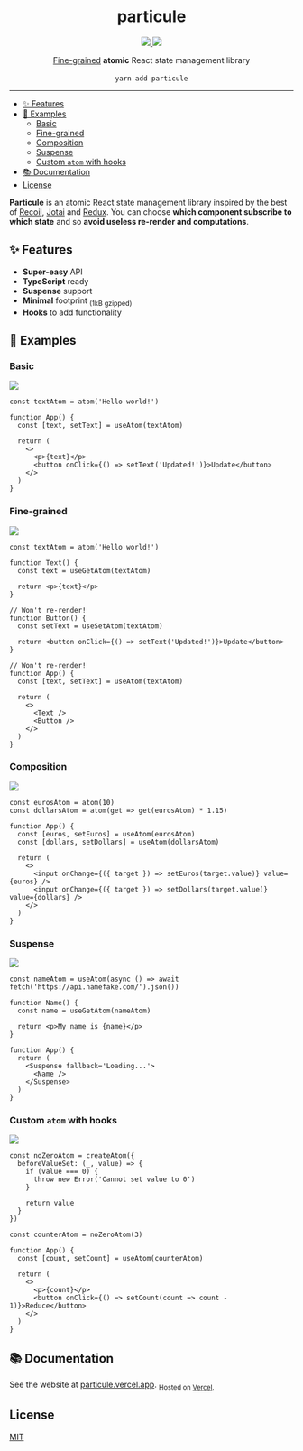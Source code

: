 <p align="center">
    <h1 align="center">particule</h1>
</p>

<p align="center">
    <a href="https://github.com/QuiiBz/particule/actions">
        <img src="https://github.com/QuiiBz/particule/workflows/CI/badge.svg" />
    </a>
    <a href="https://github.com/QuiiBz/particule/blob/main/LICENSE">
        <img src="https://img.shields.io/badge/Licence-MIT-blue" />
    </a>
</p>

<p align="center">
  <a href="#fine-grained">Fine-grained</a> <b>atomic</b> React state management library
  <br />
  <br />
  <code>yarn add particule</code>
</p>

---

- [✨ Features](#-features)
- [🚀 Examples](#-examples)
  - [Basic](#basic)
  - [Fine-grained](#fine-grained)
  - [Composition](#composition)
  - [Suspense](#suspense)
  - [Custom `atom` with hooks](#custom-atom-with-hooks)
- [📚 Documentation](#-documentation)
- [License](#license)

**Particule** is an atomic React state management library inspired by the best of [Recoil](https://recoiljs.org/), [Jotai](https://jotai.pmnd.rs/) and [Redux](https://redux.js.org/). You can choose **which component subscribe to which state** and so **avoid useless re-render and computations**.

## ✨ Features

- **Super-easy** API
- **TypeScript** ready
- **Suspense** support
- **Minimal** footprint <sub>(1kB gzipped)</sub>
- **Hooks** to add functionality

## 🚀 Examples

### Basic

<a href="">
  <img src="https://img.shields.io/badge/code-sandbox-black" />
</a>

```tsx
const textAtom = atom('Hello world!')

function App() {
  const [text, setText] = useAtom(textAtom)

  return (
    <>
      <p>{text}</p>
      <button onClick={() => setText('Updated!')}>Update</button>
    </>
  )
}
```

### Fine-grained

<a href="">
  <img src="https://img.shields.io/badge/code-sandbox-black" />
</a>

```tsx
const textAtom = atom('Hello world!')

function Text() {
  const text = useGetAtom(textAtom)

  return <p>{text}</p>
}

// Won't re-render!
function Button() {
  const setText = useSetAtom(textAtom)

  return <button onClick={() => setText('Updated!')}>Update</button>
}

// Won't re-render!
function App() {
  const [text, setText] = useAtom(textAtom)

  return (
    <>
      <Text />
      <Button />
    </>
  )
}
```

### Composition

<a href="">
  <img src="https://img.shields.io/badge/code-sandbox-black" />
</a>

```tsx
const eurosAtom = atom(10)
const dollarsAtom = atom(get => get(eurosAtom) * 1.15)

function App() {
  const [euros, setEuros] = useAtom(eurosAtom)
  const [dollars, setDollars] = useAtom(dollarsAtom)

  return (
    <>
      <input onChange={({ target }) => setEuros(target.value)} value={euros} />
      <input onChange={({ target }) => setDollars(target.value)} value={dollars} />
    </>
  )
}
```

### Suspense

<a href="">
  <img src="https://img.shields.io/badge/code-sandbox-black" />
</a>

```tsx
const nameAtom = useAtom(async () => await fetch('https://api.namefake.com/').json())

function Name() {
  const name = useGetAtom(nameAtom)

  return <p>My name is {name}</p>
}

function App() {
  return (
    <Suspense fallback='Loading...'>
      <Name />
    </Suspense>
  )
}
```

### Custom `atom` with hooks

<a href="">
  <img src="https://img.shields.io/badge/code-sandbox-black" />
</a>

```tsx
const noZeroAtom = createAtom({
  beforeValueSet: (_, value) => {
    if (value === 0) {
      throw new Error('Cannot set value to 0')
    }

    return value
  }
})

const counterAtom = noZeroAtom(3)

function App() {
  const [count, setCount] = useAtom(counterAtom)

  return (
    <>
      <p>{count}</p>
      <button onClick={() => setCount(count => count - 1)}>Reduce</button>
    </>
  )
}
```

## 📚 Documentation

See the website at [particule.vercel.app](https://particule.vercel.app/).
<sub>Hosted on [Vercel](https://vercel.com/).</sub>

## License

[MIT](./LICENSE)
